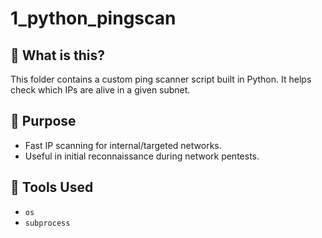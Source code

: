 # 1_python_pingscan

## 📌 What is this?

This folder contains a custom ping scanner script built in Python. It helps check which IPs are alive in a given subnet.

## 🚀 Purpose

- Fast IP scanning for internal/targeted networks.
- Useful in initial reconnaissance during network pentests.

## 🧰 Tools Used

- `os`
- `subprocess`
